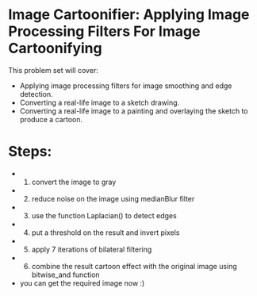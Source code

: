 # Image Cartoonifier: Applying Image Processing Filters For Image Cartoonifying

This problem set will cover:
- Applying image processing filters for image smoothing and edge detection.
- Converting a real-life image to a sketch drawing.
- Converting a real-life image to a painting and overlaying the sketch to produce a cartoon. 

#  Steps:
-  1. convert the image to gray
-  2. reduce noise on the image using medianBlur filter
-  3. use the function Laplacian() to detect edges
-  4. put a threshold on the result and invert pixels
-  5. apply 7 iterations of bilateral filtering
-  6. combine the result cartoon effect with the original image using bitwise_and function
-  you can get the required image now :)
